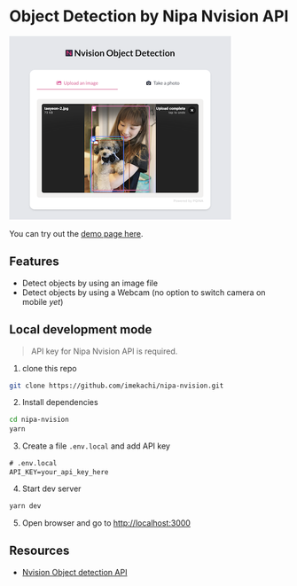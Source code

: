 # Object Detection by Nipa Nvision API

<img src="https://raw.githubusercontent.com/imekachi/nipa-nvision/master/demo-preview.png" alt="Nipa Nvision Object Detection" />

You can try out the [demo page here](https://nipa-nvision.imekachi.vercel.app/).


## Features
- Detect objects by using an image file
- Detect objects by using a Webcam (no option to switch camera on mobile *yet*)

## Local development mode
> API key for Nipa Nvision API is required.
1. clone this repo
```bash
git clone https://github.com/imekachi/nipa-nvision.git
```
2. Install dependencies
```bash
cd nipa-nvision
yarn
```
3. Create a file `.env.local` and add API key
```dosini
# .env.local
API_KEY=your_api_key_here
```
4. Start dev server
```bash
yarn dev
```
5. Open browser and go to [http://localhost:3000](http://localhost:3000)

## Resources
- [Nvision Object detection API](https://docs.nvision.nipa.cloud/how-to-guides/detect-objects)
